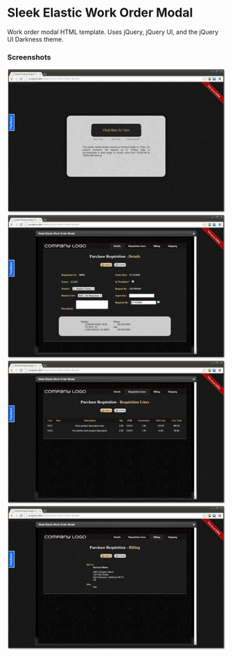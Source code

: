 # Sleek Elastic Work Order Modal

Work order modal HTML template. Uses jQuery, jQuery UI, and the jQuery UI Darkness theme.

### Screenshots

![View I](/screenshots/view-i.png)
![View II](/screenshots/view-ii.png)
![View III](/screenshots/view-iii.png)
![View IV](/screenshots/view-iv.png)